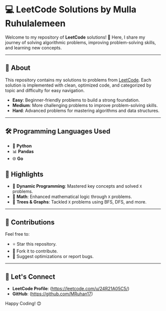 # 💻 LeetCode Solutions by Mulla Ruhulalemeen

Welcome to my repository of **LeetCode** solutions! 🚀 Here, I share my journey of solving algorithmic problems, improving problem-solving skills, and learning new concepts.

---

## 📜 About
This repository contains my solutions to problems from [LeetCode](https://leetcode.com/). Each solution is implemented with clean, optimized code, and categorized by topic and difficulty for easy navigation.



- **Easy**: Beginner-friendly problems to build a strong foundation.
- **Medium**: More challenging problems to improve problem-solving skills.
- **Hard**: Advanced problems for mastering algorithms and data structures.

---

## 🛠️ Programming Languages Used
- 🐍 **Python**
- 📊 **Pandas**
- 🌐 **Go**
  

## 🌟 Highlights
- 📂 **Dynamic Programming**: Mastered key concepts and solved `X` problems.
- 🧮 **Math**: Enhanced mathematical logic through `X` problems.
- 🌲 **Trees & Graphs**: Tackled `X` problems using BFS, DFS, and more.

---

## 🤝 Contributions
Feel free to:
- ⭐ Star this repository.
- 🔄 Fork it to contribute.
- 📝 Suggest optimizations or report bugs.

---

## 🧠 Let's Connect
- **LeetCode Profile**: (https://leetcode.com/u/24R21A05C5/)
- **GitHub**: (https://github.com/MRuhan17)

Happy Coding! 😊


